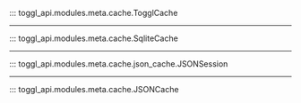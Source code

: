 

::: toggl_api.modules.meta.cache.TogglCache

***

::: toggl_api.modules.meta.cache.SqliteCache

***

::: toggl_api.modules.meta.cache.json_cache.JSONSession

***

::: toggl_api.modules.meta.cache.JSONCache
